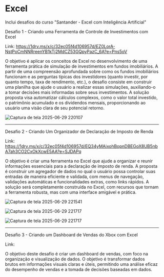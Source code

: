 # Excel
Inclui desafios do curso "Santander - Excel com Inteligência Artificial"

Desafio 1 - 
Criando uma Ferramenta de Controle de Investimentos com Excel

Link: https://1drv.ms/x/c/32ec05f4d106957d/EZ0LorA-NstPoCmNNRreenYB1kTj2MdCZ53GQpyPazC_6A?e=Pns5oV

 O objetivo é aplicar os conceitos de Excel no desenvolvimento de uma ferramenta prática de simulação de investimentos em fundos imobiliários. A partir de uma compreensão aprofundada sobre como os fundos imobiliários funcionam e as perguntas típicas dos investidores (quanto investir, por quanto tempo, taxa de rendimento, etc.), o desafio consiste em construir uma planilha que ajude o usuário a realizar essas simulações, auxiliando-o a tomar decisões mais informadas sobre seus investimentos. A solução proposta visa automatizar cálculos complexos, como o valor total investido, o patrimônio acumulado e os dividendos mensais, proporcionando ao usuário uma visão clara de seu potencial retorno.

![Captura de tela 2025-06-29 220107](https://github.com/user-attachments/assets/61fb186d-4e8c-41da-871d-5156a094155b)



_____________________________________________________________________________________________________________________________________________________________________________

Desafio 2 - 
Criando Um Organizador de Declaração de Imposto de Renda

Link: https://1drv.ms/x/c/32ec05f4d106957d/EQ34yMAixohBopnDBEGoX8UB5nbA7ah3CO2CxOkXcwE5AA?e=SJDAPq

O objetivo é criar uma ferramenta no Excel que ajude a organizar e reunir informações essenciais para a declaração de imposto de renda. A proposta é construir um agregador de dados no qual o usuário possa controlar suas entradas de maneira eficiente e validada, com menus de navegação, validações automáticas e funcionalidades extras, como links rápidos. A solução será completamente construída no Excel, com recursos que tornam a ferramenta robusta, mas com uma interface amigável e prática.

![Captura de tela 2025-06-29 221541](https://github.com/user-attachments/assets/429f149f-0f65-46b0-b5aa-5ee890994cf7)

![Captura de tela 2025-06-29 221717](https://github.com/user-attachments/assets/1dd3b2d7-82ed-44e1-bd7c-5aa41eafcdd0)

![Captura de tela 2025-06-29 221717](https://github.com/user-attachments/assets/3a56c52f-dc14-4b09-874c-622bdaaa35af)




_____________________________________________________________________________________________________________________________________________________________________________

Desafio 3 - 
Criando um Dashboard de Vendas do Xbox com Excel

Link: 

O objetivo deste desafio é criar um dashboard de vendas, com foco na organização e visualização de dados. O objetivo é transformar dados brutos em informações visuais claras e úteis, permitindo uma análise eficaz do desempenho de vendas e a tomada de decisões baseadas em dados.
